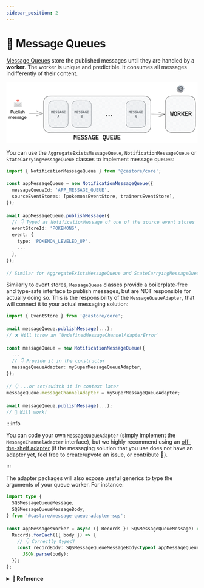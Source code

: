 ```yaml
---
sidebar_position: 2
---
```


# 📨 Message Queues

[Message Queues](https://en.wikipedia.org/wiki/Message_queue) store the published messages until they are handled by a **worker**. The worker is unique and predictible. It consumes all messages indifferently of their content.

![Message Queue](../../assets/docSchemas/messageQueue.png)

You can use the `AggregateExistsMessageQueue`, `NotificationMessageQueue` or `StateCarryingMessageQueue` classes to implement message queues:

```ts
import { NotificationMessageQueue } from '@castore/core';

const appMessageQueue = new NotificationMessageQueue({
  messageQueueId: 'APP_MESSAGE_QUEUE',
  sourceEventStores: [pokemonsEventStore, trainersEventStore],
});

await appMessageQueue.publishMessage({
  // 👇 Typed as NotificationMessage of one of the source event stores
  eventStoreId: 'POKEMONS',
  event: {
    type: 'POKEMON_LEVELED_UP',
    ...
  },
});

// Similar for AggregateExistsMessageQueue and StateCarryingMessageQueue
```

Similarly to event stores, `MessageQueue` classes provide a boilerplate-free and type-safe interface to publish messages, but are NOT responsible for actually doing so. This is the responsibility of the `MessageQueueAdapter`, that will connect it to your actual messaging solution:

```ts
import { EventStore } from '@castore/core';

await messageQueue.publishMessage(...);
// ❌ Will throw an `UndefinedMessageChannelAdapterError`

const messageQueue = new NotificationMessageQueue({
  ...
  // 👇 Provide it in the constructor
  messageQueueAdapter: mySuperMessageQueueAdapter,
});

// 👇 ...or set/switch it in context later
messageQueue.messageChannelAdapter = mySuperMessageQueueAdapter;

await messageQueue.publishMessage(...);
// 🙌 Will work!
```

:::info

You can code your own `MessageQueueAdapter` (simply implement the `MessageChannelAdapter` interface), but we highly recommend using an [off-the-shelf adapter](../4-packages.md#-message-queue-adapters) (if the messaging solution that you use does not have an adapter yet, feel free to create/upvote an issue, or contribute 🤗).

:::

The adapter packages will also expose useful generics to type the arguments of your queue worker. For instance:

```ts
import type {
  SQSMessageQueueMessage,
  SQSMessageQueueMessageBody,
} from '@castore/message-queue-adapter-sqs';

const appMessagesWorker = async ({ Records }: SQSMessageQueueMessage) => {
  Records.forEach(({ body }) => {
    // 👇 Correctly typed!
    const recordBody: SQSMessageQueueMessageBody<typeof appMessageQueue> =
      JSON.parse(body);
  });
};
```

<details>
<summary>
  <b>🔧 Reference</b>
</summary>

**Constructor:**

- <code>messageQueueId <i>(string)</i></code>: A string identifying the message queue
- <code>sourceEventStores <i>(EventStore[])</i></code>: List of event stores that the message queue will broadcast events from
- <code>messageQueueAdapter <i>(?MessageChannelAdapter)</i></code>: Message queue adapter

**Properties:**

- <code>messageChannelId <i>(string)</i></code>

```ts
const appMessageQueueId = appMessageQueue.messageChannelId;
// => 'APP_MESSAGE_QUEUE'
```

- <code>sourceEventStores <i>(EventStore[])</i></code>

```ts
const appMessageQueueSourceEventStores = appMessageQueue.sourceEventStores;
// => [pokemonsEventStore, trainersEventStore...]
```

- <code>messageChannelAdapter <i>?MessageChannelAdapter</i></code>: Returns the associated message queue adapter (potentially undefined)

```ts
const appMessageQueueAdapter = appMessageQueue.messageChannelAdapter;
// => undefined (we did not provide one in this example)
```

> ☝️ The `messageChannelAdapter` is not read-only so you do not have to provide it right away.

---

**Async Methods:**

The following methods interact with the messaging solution of your application through a `MessageQueueAdapter`. They will throw an `UndefinedMessageChannelAdapterError` if you did not provide one.

- <code>publishMessage <i>((message: Message, opt?: OptionsObj) => Promise&lt;void&gt;)</i></code>: Publish a <code>Message</code> (of the appropriate type) to the message queue.

  `OptionsObj` contains the following properties:

  - <code>replay <i>(?boolean = false)</i></code>: Signals that the event is not happening in real-time, e.g. in maintenance or migration operations. This information can be used downstream to react appropriately. Check the implementation of you adapter for more details.

- <code>publishMessages <i>((messages: Message[], opt?: OptionsObj) => Promise&lt;void&gt;)</i></code>: Publish several <code>Messages</code> (of the appropriate type) to the message queue. Options are similar to the <code>publishMessage</code> options.
- <code>getAggregateAndPublishMessage <i>((message: NotificationMessage) => Promise&lt;void&gt;)</i></code>: <i>(StateCarryingMessageQueues only)</i> Append the matching aggregate (with correct version) to a <code>NotificationMessage</code> and turn it into a <code>StateCarryingMessage</code> before publishing it to the message queue. Uses the message queue event stores: Make sure that they have correct adapters set up.

---

**Type Helpers:**

- `MessageChannelMessage`: Given a `MessageQueue`, returns the TS type of its messages

```ts
import type { MessageChannelMessage } from '@castore/core';

type AppMessage = MessageChannelMessage<typeof appMessageQueue>;

// 👇 Equivalent to:
type AppMessage = EventStoreNotificationMessage<
  typeof pokemonsEventStore | typeof trainersEventStore...
>;
```

</details>
